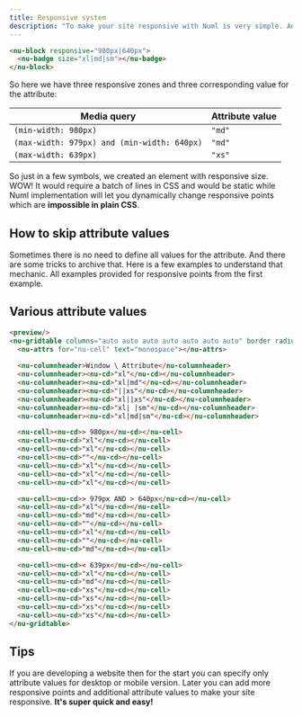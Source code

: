 ```yaml
---
title: Responsive system
description: "To make your site responsive with Numl is very simple. Any element has [responsive](../../reference/attributes/responsive.md) attribute that can be used to declare responsive points in its context. Every responsive point split a set of screen width values into two zones. So `N` responsive points will split that set into `N + 1` zones. Let's take a look at the example where we declare three values of the attribute for each responsive zone:"
---
```


```html
<nu-block responsive="980px|640px">
  <nu-badge size="xl|md|sm"></nu-badge>
</nu-block>
```

So here we have three responsive zones and three corresponding value for the attribute:

|Media query|Attribute value|
|----|----|
|`(min-width: 980px)`|`"md"`|
|`(max-width: 979px) and (min-width: 640px)`|`"md"`|
|`(max-width: 639px)`|`"xs"`|

So just in a few symbols, we created an element with responsive size. WOW! It would require a batch of lines in CSS and would be static while Numl implementation will let you dynamically change responsive points which are **impossible in plain CSS**.

## How to skip attribute values

Sometimes there is no need to define all values for the attribute. And there are some tricks to archive that. Here is a few examples to understand that mechanic. All examples provided for responsive points from the first example.

## Various attribute values

```html
<preview/>
<nu-gridtable columns="auto auto auto auto auto auto auto" border radius>
  <nu-attrs for="nu-cell" text="monospace"></nu-attrs>
 
  <nu-columnheader>Window \ Attribute</nu-columnheader>
  <nu-columnheader><nu-cd>"xl"</nu-cd></nu-columnheader>
  <nu-columnheader><nu-cd>"xl|md"</nu-cd></nu-columnheader>
  <nu-columnheader><nu-cd>"||xs"</nu-cd></nu-columnheader>
  <nu-columnheader><nu-cd>"xl||xs"</nu-cd></nu-columnheader>
  <nu-columnheader><nu-cd>"xl| |sm"</nu-cd></nu-columnheader>
  <nu-columnheader><nu-cd>"xl|md|sm"</nu-cd></nu-columnheader>

  <nu-cell><nu-cd>> 980px</nu-cd></nu-cell>
  <nu-cell><nu-cd>"xl"</nu-cd></nu-cell>
  <nu-cell><nu-cd>"xl"</nu-cd></nu-cell>
  <nu-cell><nu-cd>""</nu-cd></nu-cell>
  <nu-cell><nu-cd>"xl"</nu-cd></nu-cell>
  <nu-cell><nu-cd>"xl"</nu-cd></nu-cell>
  <nu-cell><nu-cd>"xl"</nu-cd></nu-cell>

  <nu-cell><nu-cd>> 979px AND > 640px</nu-cd></nu-cell>
  <nu-cell><nu-cd>"xl"</nu-cd></nu-cell>
  <nu-cell><nu-cd>"md"</nu-cd></nu-cell>
  <nu-cell><nu-cd>""</nu-cd></nu-cell>
  <nu-cell><nu-cd>"xl"</nu-cd></nu-cell>
  <nu-cell><nu-cd>""</nu-cd></nu-cell>
  <nu-cell><nu-cd>"md"</nu-cd></nu-cell>

  <nu-cell><nu-cd>< 639px</nu-cd></nu-cell>
  <nu-cell><nu-cd>"xl"</nu-cd></nu-cell>
  <nu-cell><nu-cd>"md"</nu-cd></nu-cell>
  <nu-cell><nu-cd>"xs"</nu-cd></nu-cell>
  <nu-cell><nu-cd>"xs"</nu-cd></nu-cell>
  <nu-cell><nu-cd>"xs"</nu-cd></nu-cell>
  <nu-cell><nu-cd>"xs"</nu-cd></nu-cell>
</nu-gridtable>
```

## Tips

If you are developing a website then for the start you can specify only attribute values for desktop or mobile version. Later you can add more responsive points and additional attribute values to make your site responsive. **It's super quick and easy!**
